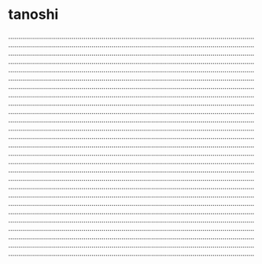 # tanoshi

....................................................................................................................................................................................................................................................................................................................................................................................................................................................................................................................................................................................................................................................................................................................................................................................................................................................................................................................................................................................................................................................................................................................................................................................................................................................................................................................................................................................................................................................................................................................................................................................................................................................................................................................................................................................................................................................................................................................................................................................................................................................................................................................................................................................................................................................................................................................................................................................................................................................................................................................................................................................................................................................................................................................................................................................................................................................................................................................................................................................................................................................................................................................................................................................................................................................................................................................................................................................................................................................................................